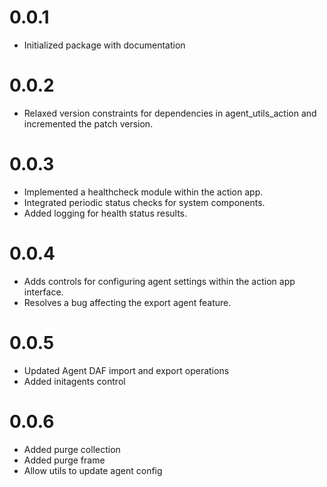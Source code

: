 # 0.0.1
- Initialized package with documentation

# 0.0.2
- Relaxed version constraints for dependencies in agent_utils_action and incremented the patch version.

# 0.0.3
- Implemented a healthcheck module within the action app.
- Integrated periodic status checks for system components.
- Added logging for health status results.

# 0.0.4
- Adds controls for configuring agent settings within the action app interface.
- Resolves a bug affecting the export agent feature.

# 0.0.5
- Updated Agent DAF import and export operations
- Added initagents control

# 0.0.6
- Added purge collection
- Added purge frame
- Allow utils to update agent config